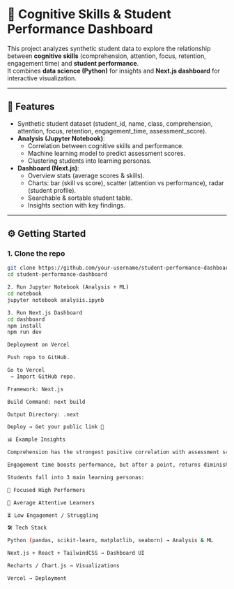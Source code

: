 # 🧠 Cognitive Skills & Student Performance Dashboard

This project analyzes synthetic student data to explore the relationship between **cognitive skills** (comprehension, attention, focus, retention, engagement time) and **student performance**.  
It combines **data science (Python)** for insights and **Next.js dashboard** for interactive visualization.

---

## 🚀 Features
- Synthetic student dataset (student_id, name, class, comprehension, attention, focus, retention, engagement_time, assessment_score).
- **Analysis (Jupyter Notebook)**:
  - Correlation between cognitive skills and performance.
  - Machine learning model to predict assessment scores.
  - Clustering students into learning personas.
- **Dashboard (Next.js)**:
  - Overview stats (average scores & skills).
  - Charts: bar (skill vs score), scatter (attention vs performance), radar (student profile).
  - Searchable & sortable student table.
  - Insights section with key findings.

---

## ⚙️ Getting Started

### 1. Clone the repo
```bash
git clone https://github.com/your-username/student-performance-dashboard.git
cd student-performance-dashboard

2. Run Jupyter Notebook (Analysis + ML)
cd notebook
jupyter notebook analysis.ipynb

3. Run Next.js Dashboard
cd dashboard
npm install
npm run dev

Deployment on Vercel

Push repo to GitHub.

Go to Vercel
 → Import GitHub repo.

Framework: Next.js

Build Command: next build

Output Directory: .next

Deploy → Get your public link 🎉

📊 Example Insights

Comprehension has the strongest positive correlation with assessment scores.

Engagement time boosts performance, but after a point, returns diminish.

Students fall into 3 main learning personas:

🎯 Focused High Performers

📘 Average Attentive Learners

⏳ Low Engagement / Struggling

🛠️ Tech Stack

Python (pandas, scikit-learn, matplotlib, seaborn) → Analysis & ML

Next.js + React + TailwindCSS → Dashboard UI

Recharts / Chart.js → Visualizations

Vercel → Deployment
